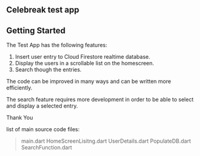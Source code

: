 Celebreak test app
-------------------
## Getting Started
The Test App has the following features:

1) Insert user entry to Cloud Firestore realtime database.
2) Display the users in a scrollable list on the homescreen.
3) Search though the entries.

The code can be improved in many ways and can be written more efficiently.

The search feature requires more development in order to be able to 
select and display a selected entry.

Thank You


list of main source code files:
> main.dart
> HomeScreenLisitng.dart
> UserDetails.dart
> PopulateDB.dart
> SearchFunction.dart